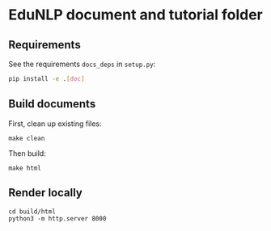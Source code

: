 EduNLP document and tutorial folder
===================================

Requirements
------------
See the requirements `docs_deps` in `setup.py`:
```sh
pip install -e .[doc]
```


Build documents
---------------
First, clean up existing files:
```
make clean
```

Then build:
```
make html
```

Render locally
--------------
```
cd build/html
python3 -m http.server 8000
```
